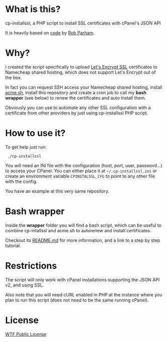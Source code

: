 # What is this?

cp-installssl, a PHP script to install SSL certificates with cPanel's JSON API

It is heavily based on [code](https://geneticcoder.blogspot.com.es/2014/07/using-cpanels-json-api-with-php-curl-to.html) by [Rob Parham](https://plus.google.com/118182322818308613582).

# Why? 

I created the script specifically to upload [Let's Encrypt SSL](https://letsencrypt.org/) certificates to Namecheap shared hosting, which does not support Let's Encrypt out of the box.

In fact you can request SSH access your Namecheap shared hosting, install [acme.sh](https://github.com/Neilpang/acme.sh), install this repository and create a cron job to call my **bash wrapper** (see below) to renew the certificates and auto install them.

Obviously you can use to automate any other SSL configuration with a certificate from other providers by just using cp-installssl PHP script.

# How to use it?

To get help just run:
```
 ./cp-installssl
```
You will need an INI file with the configuration (host, port, user, password...) to access your CPanel. You can either place it at `~/.cp-installssl.ini` or create an environment variable `CPINSTALSSL_CFG` to point to any other file with the config.

You have an example at this very same repository.

# Bash wrapper

Inside the **wrapper** folder you will find a bash script, which can be useful to combine cp-intallssl and acme.sh to autorenew and install certificates.

Checkout its [README.md](wrapper/README.md) for more information, and a link to a step by step tutorial.

# Restrictions

The script will only work with cPanel installations supporting the JSON API v2, and using SSL.

Also note that you will need cURL enabled in PHP at the instance where you plan to run this script (does not need to be the same running cPanel).

# License

[WTF Public License](http://www.wtfpl.net/)
